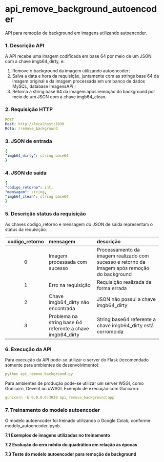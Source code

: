 # api_remove_background_autoencoder

API para remoção de background em imagens utilizando autoencoder.

### <b> 1. Descrição API </b>  

A API recebe uma imagem codificada em base 64 por meio de um JSON com a chave imgb64_dirty, e:

<ol>
<li> Remove o background da imagem utilizando autoencoder; </li>
<li> Salva a data e hora da requisição, juntamente com as strings base 64 da imagem original e da imagem processada em um banco de dados MySQL, database ImagensAPi ; </li>
<li> Retorna a string base 64 da imagem após remoção do background por meio de um JSON com a chave imgb64_clean. </li>
</ol>

### <b> 2. Requisição HTTP </b>  

```yaml
POST  
Host: http://localhost:3030  
Rota: /remove_background  
```

### <b> 3. JSON de entrada </b>  
```yaml
{
"imgb64_dirty": string base64
}
```

### <b> 4. JSON de saída </b>  

```yaml
{
"codigo_retorno": int,    
"mensagem": string,     
"imgb64_clean": string base64
}
```
### <b> 5. Descrição status da requisição </b>  

As chaves codigo_retorno e mensagem do JSON de saída representam o status da requisição:

codigo_retorno | mensagem                                                  | descrição
:-------------:|:----------------------------------------------------------|:----------
0              | Imagem processada com sucesso                             | Processamento da imagem realizado com sucesso e retorno da imagem após remoção do background
1              | Erro na requisição                                        | Requisição realizada de forma errada 
2              | Chave imgb64_dirty não encontrada                         | JSON não possui a chave imgb64_dirty
3              | Problema na string base 64 referente a chave imgb64_dirty | String base64 referente a chave imgb64_dirty está corrompida

### <b> 6. Execução da API </b>

Para execução da API pode-se utilizar o server do Flask (recomendado somente para ambientes de desenvolvimento):

```yaml
python api_remove_background.py
```
Para ambientes de produção pode-se utilizar um server WSGI, como Gunicorn, Gevent ou uWSGI. Exemplo de execução com Gunicorn:

```yaml
gunicorn -b 0.0.0.0:3030 api_remove_background:app
```
### <b> 7. Treinamento do modelo autoencoder </b>

O modelo autoencoder foi treinado utilizando o Google Colab, conforme modelo_autoencoder.ipynb.

<b> 7.1 Exemplos de imagens utilizadas no treinamento </b>


<b> 7.2 Evolução do erro médio do quadrático em relação as épocas </b>


<b> 7.3 Teste do modelo autoencoder para remoção de background </b>


